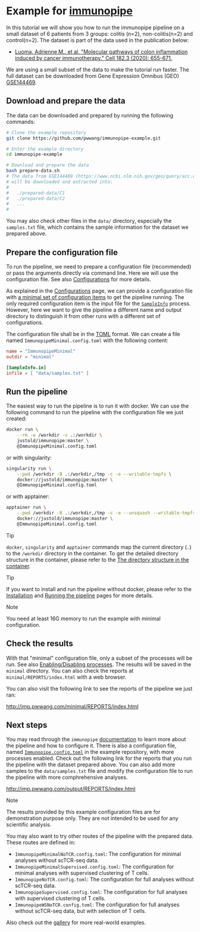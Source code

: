 
# Example for [immunopipe](https://github.com/pwwang/immunopipe)

In this tutorial we will show you how to run the immunopipe pipeline on a small dataset of 6 patients from 3 groups: colitis (n=2), non-colitis(n=2) and control(n=2). The dataset is part of the data used in the publication below:

- [Luoma, Adrienne M., et al. "Molecular pathways of colon inflammation induced by cancer immunotherapy." Cell 182.3 (2020): 655-671.][1]

We are using a small subset of the data to make the tutorial run faster. The full dataset can be downloaded from Gene Expression Omnibus (GEO) [GSE144469](https://www.ncbi.nlm.nih.gov/geo/query/acc.cgi?acc=GSE144469).

## Download and prepare the data

The data can be downloaded and prepared by running the following commands:

```bash
# Clone the example repository
git clone https://github.com/pwwang/immunopipe-example.git

# Enter the example directory
cd immunopipe-example

# Download and prepare the data
bash prepare-data.sh
# The data from GSE144469 (https://www.ncbi.nlm.nih.gov/geo/query/acc.cgi?acc=GSE144469)
# will be downloaded and extracted into:
#
#   ./prepared-data/C1
#   ./prepared-data/C2
#   ...
#
```

You may also check other files in the `data/` directory, especially the `samples.txt` file, which contains the sample information for the dataset we prepared above.

## Prepare the configuration file

To run the pipeline, we need to prepare a configuration file (recommended) or pass the arguments directly via command line. Here we will use the configuration file. See also [Configurations](https://pwwang.github.io/immunopipe/configurations/) for more details.

As explained in the [Configurations](https://pwwang.github.io/immunopipe/configurations/) page, we can provide a configuration file with [a minimal set of configuration items](https://pwwang.github.io/immunopipe/configurations/#minimal-configurations) to get the pipeline running. The only required configuration item is the input file for the [`SampleInfo`](https://pwwang.github.io/immunopipe/processes/SampleInfo/) process. However, here we want to give the pipeline a different name and output directory to distinguish it from other runs with a different set of configurations.

The configuration file shall be in the [TOML](https://toml.io/en/) format. We can create a file named `ImmunopipeMinimal.config.toml` with the following content:

```toml
name = "ImmunopipeMinimal"
outdir = "minimal"

[SampleInfo.in]
infile = [ "data/samples.txt" ]
```

## Run the pipeline

The easiest way to run the pipeline is to run it with docker. We can use the following command to run the pipeline with the configuration file we just created:

```bash
docker run \
    --rm -w /workdir -v .:/workdir \
    justold/immunopipe:master \
    @ImmunopipeMinimal.config.toml
```

or with singularity:

```bash
singularity run \
    --pwd /workdir -B .:/workdir,/tmp -c -e --writable-tmpfs \
    docker://justold/immunopipe:master \
    @ImmunopipeMinimal.config.toml
```

or with apptainer:

```bash
apptainer run \
    --pwd /workdir -B .:/workdir,/tmp -c -e --unsquash --writable-tmpfs \
    docker://justold/immunopipe:master \
    @ImmunopipeMinimal.config.toml
```

> [!TIP]
> `docker`, `singularity` and `apptainer` commands map the current directory (`.`) to the `/workdir` directory in the container. To get the detailed directory structure in the container, please refer to the [The directory structure in the container](https://pwwang.github.io/immunopipe/installation/#the-directory-structure-in-the-container).

> [!TIP]
> If you want to install and run the pipeline without docker, please refer to the [Installation](https://pwwang.github.io/immunopipe/installation/) and [Running the pipeline](https://pwwang.github.io/immunopipe/running/) pages for more details.

> [!NOTE]
> You need at least 16G memory to run the example with minimal configuration.

## Check the results

With that "minimal" configuration file, only a subset of the processes will be run. See also [Enabling/Disabling processes](https://pwwang.github.io/immunopipe/configurations/#enablingdisabling-processes). The results will be saved in the `minimal` directory. You can also check the reports at `minimal/REPORTS/index.html` with a web browser.

You can also visit the following link to see the reports of the pipeline we just ran:

<http://imp.pwwang.com/minimal/REPORTS/index.html>

## Next steps

You may read through the `immunopipe` [documentation](https://pwwang.github.io/immunopipe/) to learn more about the pipeline and how to configure it. There is also a configuration file, named [`Immunopipe.config.toml`][2] in the example repository, with more processes enabled. Check out the following link for the reports that you run the pipeline with the dataset prepared above. You can also add more samples to the `data/samples.txt` file and modify the configuration file to run the pipeline with more comphrehensive analyses.

<http://imp.pwwang.com/output/REPORTS/index.html>

> [!NOTE]
> The results provided by this example configuration files are for demonstration purpose only. They are not intended to be used for any scientific analysis.

You may also want to try other routes of the pipeline with the prepared data. These routes are defined in:

- `ImmunopipeMinimalNoTCR.config.toml`: The configuration for minimal analyses without scTCR-seq data.
- `ImmunopipeMinimalSupervised.config.toml`: The configuration for minimal analyses with supervised clustering of T cells.
- `ImmunopipeNoTCR.config.toml`: The configuration for full analyses without scTCR-seq data.
- `ImmunopipeSupervised.config.toml`: The configuration for full analyses with supervised clustering of T cells.
- `ImmunopipeWSNoTCR.config.toml`: The configuration for full analyses without scTCR-seq data, but with selection of T cells.

Also check out the [gallery][3] for more real-world examples.

[1]: https://www.cell.com/cell/fulltext/S0092-8674(20)30688-7
[2]: https://github.com/pwwang/immunopipe-example/blob/master/Immunopipe.config.toml
[3]: https://pwwang.github.io/immunopipe/gallery/

